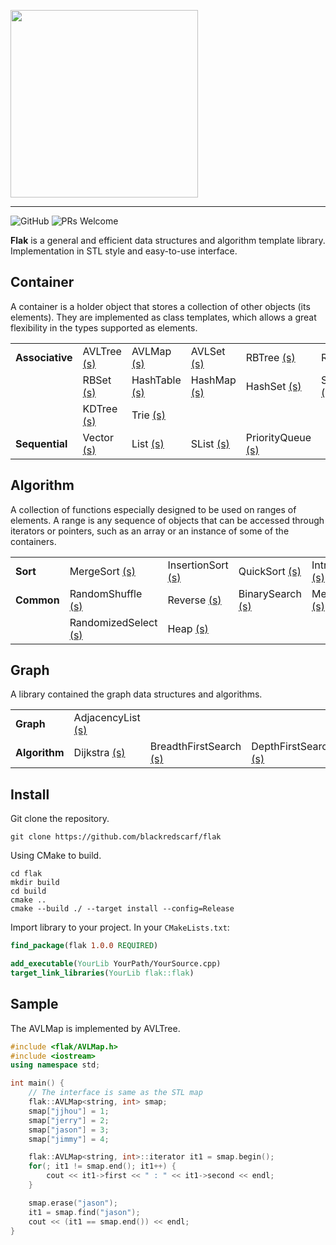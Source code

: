 
<img src="https://i.loli.net/2019/09/08/Org1yiwa7SDAsGN.png" width="300px" /></a>

<hr>

<img alt="GitHub" src="https://img.shields.io/github/license/blackredscarf/flak">
<img src="https://img.shields.io/badge/PRs-welcome-brightgreen.svg" alt="PRs Welcome">

**Flak** is a general and efficient data structures and algorithm template library. Implementation in STL style and easy-to-use interface.

## Container
A container is a holder object that stores a collection of other objects (its elements). They are implemented as class templates, which allows a great flexibility in the types supported as elements.

|             |         |           |         |               |            |
|-------------|---------|-----------|---------|---------------|------------|
| **Associative** | AVLTree [(s)](https://github.com/blackredscarf/flak/blob/master/include/flak/AVLTree.h) | AVLMap [(s)](https://github.com/blackredscarf/flak/blob/master/include/flak/AVLMap.h)    | AVLSet [(s)](https://github.com/blackredscarf/flak/blob/master/include/flak/AVLSet.h)  | RBTree [(s)](https://github.com/blackredscarf/flak/blob/master/include/flak/RBTree.h)  | RBMap [(s)](https://github.com/blackredscarf/flak/blob/master/include/flak/Map.h)  |
|             | RBSet [(s)](https://github.com/blackredscarf/flak/blob/master/include/flak/Set.h)  | HashTable [(s)](https://github.com/blackredscarf/flak/blob/master/include/flak/HashTable.h) | HashMap [(s)](https://github.com/blackredscarf/flak/blob/master/include/flak/HashMap.h) | HashSet [(s)](https://github.com/blackredscarf/flak/blob/master/include/flak/HashSet.h) | SearchTree [(s)](https://github.com/blackredscarf/flak/blob/master/include/flak/SearchTree.h) |
|             | KDTree [(s)](https://github.com/blackredscarf/flak/blob/master/include/flak/KDTree.h)   | Trie [(s)](https://github.com/blackredscarf/flak/blob/master/include/flak/Trie.h) |  |        |  |
|  **Sequential** | Vector [(s)](https://github.com/blackredscarf/flak/blob/master/include/flak/Vector.h) | List [(s)](https://github.com/blackredscarf/flak/blob/master/include/flak/List.h) | SList [(s)](https://github.com/blackredscarf/flak/blob/master/include/flak/SList.h) | PriorityQueue [(s)](https://github.com/blackredscarf/flak/blob/master/include/flak/PriorityQueue.h) |            |


## Algorithm
A collection of functions especially designed to be used on ranges of elements. A range is any sequence of objects that can be accessed through iterators or pointers, such as an array or an instance of some of the containers.

|        |               |               |           |           |   |
|--------|---------------|---------------|-----------|-----------|---|
| **Sort**   | MergeSort [(s)](https://github.com/blackredscarf/flak/blob/master/include/flak/alg/MergeSort.h) | InsertionSort [(s)](https://github.com/blackredscarf/flak/blob/master/include/flak/alg/InsertionSort.h) | QuickSort [(s)](https://github.com/blackredscarf/flak/blob/master/include/flak/alg/QuickSort.h) | IntroSort [(s)](https://github.com/blackredscarf/flak/blob/master/include/flak/alg/Sort.h) | partialSort [(s)](https://github.com/blackredscarf/flak/blob/master/include/flak/alg/Sort.h#L59)  |
| **Common** | RandomShuffle [(s)](https://github.com/blackredscarf/flak/blob/master/include/flak/alg/RandomShuffle.h) | Reverse [(s)](https://github.com/blackredscarf/flak/blob/master/include/flak/alg/Reverse.h)  | BinarySearch [(s)](https://github.com/blackredscarf/flak/blob/master/include/flak/alg/Search.h)  | Merge [(s)](https://github.com/blackredscarf/flak/blob/master/include/flak/alg/Merge.h)  | Partition [(s)](https://github.com/blackredscarf/flak/blob/master/include/flak/alg/Alg.h#L53) |
|            | RandomizedSelect [(s)](https://github.com/blackredscarf/flak/blob/master/include/flak/alg/RandomizedSelect.h) | Heap [(s)](https://github.com/blackredscarf/flak/blob/master/include/flak/Heap.h)  |     |      |  |

## Graph
A library contained the graph data structures and algorithms. 

|        |               |               |           |           |   |
|--------|---------------|---------------|-----------|-----------|---|
| **Graph** | AdjacencyList [(s)](https://github.com/blackredscarf/flak/blob/master/include/flak/graph/AdjacencyList.h) |       |     |      |    |
| **Algorithm** |  Dijkstra [(s)](https://github.com/blackredscarf/flak/blob/master/include/flak/graph/Dijkstra.h) | BreadthFirstSearch [(s)](https://github.com/blackredscarf/flak/blob/master/include/flak/graph/BFS.h) | DepthFirstSearch [(s)](https://github.com/blackredscarf/flak/blob/master/include/flak/graph/DFS.h) |  DisjointSet [(s)](https://github.com/blackredscarf/flak/blob/master/include/flak/graph/DisjointSet.h) | |

## Install
Git clone the repository.
```
git clone https://github.com/blackredscarf/flak
```
Using CMake to build.
```
cd flak
mkdir build
cd build
cmake .. 
cmake --build ./ --target install --config=Release
```
Import library to your project. In your `CMakeLists.txt`:
```cmake
find_package(flak 1.0.0 REQUIRED)

add_executable(YourLib YourPath/YourSource.cpp)
target_link_libraries(YourLib flak::flak)
```

## Sample
The AVLMap is implemented by AVLTree.
```cpp
#include <flak/AVLMap.h>
#include <iostream>
using namespace std;

int main() {
    // The interface is same as the STL map
    flak::AVLMap<string, int> smap;
    smap["jjhou"] = 1;
    smap["jerry"] = 2;
    smap["jason"] = 3;
    smap["jimmy"] = 4;

    flak::AVLMap<string, int>::iterator it1 = smap.begin();
    for(; it1 != smap.end(); it1++) {
        cout << it1->first << " : " << it1->second << endl;
    }

    smap.erase("jason");
    it1 = smap.find("jason");
    cout << (it1 == smap.end()) << endl;
}
```

